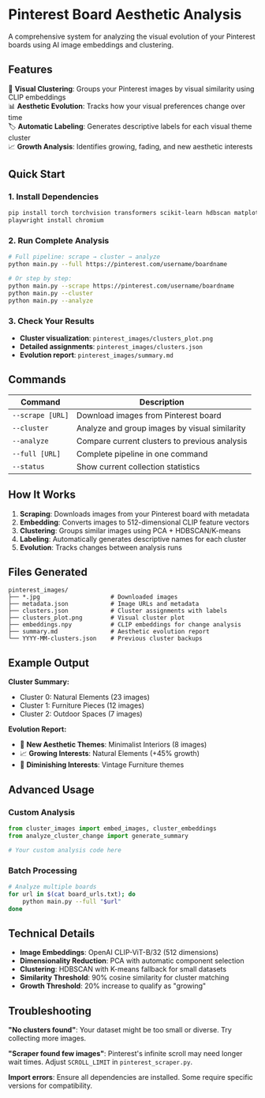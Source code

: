 # Pinterest Board Aesthetic Analysis

A comprehensive system for analyzing the visual evolution of your Pinterest boards using AI image embeddings and clustering.

## Features

🎨 **Visual Clustering**: Groups your Pinterest images by visual similarity using CLIP embeddings  
📊 **Aesthetic Evolution**: Tracks how your visual preferences change over time  
🏷️ **Automatic Labeling**: Generates descriptive labels for each visual theme cluster  
📈 **Growth Analysis**: Identifies growing, fading, and new aesthetic interests  

## Quick Start

### 1. Install Dependencies
```bash
pip install torch torchvision transformers scikit-learn hdbscan matplotlib pillow playwright requests tqdm numpy
playwright install chromium
```

### 2. Run Complete Analysis
```bash
# Full pipeline: scrape → cluster → analyze
python main.py --full https://pinterest.com/username/boardname

# Or step by step:
python main.py --scrape https://pinterest.com/username/boardname
python main.py --cluster
python main.py --analyze
```

### 3. Check Your Results
- **Cluster visualization**: `pinterest_images/clusters_plot.png`
- **Detailed assignments**: `pinterest_images/clusters.json`
- **Evolution report**: `pinterest_images/summary.md`

## Commands

| Command | Description |
|---------|-------------|
| `--scrape [URL]` | Download images from Pinterest board |
| `--cluster` | Analyze and group images by visual similarity |
| `--analyze` | Compare current clusters to previous analysis |
| `--full [URL]` | Complete pipeline in one command |
| `--status` | Show current collection statistics |

## How It Works

1. **Scraping**: Downloads images from your Pinterest board with metadata
2. **Embedding**: Converts images to 512-dimensional CLIP feature vectors
3. **Clustering**: Groups similar images using PCA + HDBSCAN/K-means
4. **Labeling**: Automatically generates descriptive names for each cluster
5. **Evolution**: Tracks changes between analysis runs

## Files Generated

```
pinterest_images/
├── *.jpg                    # Downloaded images
├── metadata.json            # Image URLs and metadata
├── clusters.json            # Cluster assignments with labels
├── clusters_plot.png        # Visual cluster plot
├── embeddings.npy           # CLIP embeddings for change analysis
├── summary.md               # Aesthetic evolution report
└── YYYY-MM-clusters.json    # Previous cluster backups
```

## Example Output

**Cluster Summary:**
- Cluster 0: Natural Elements (23 images)
- Cluster 1: Furniture Pieces (12 images)  
- Cluster 2: Outdoor Spaces (7 images)

**Evolution Report:**
- 🌱 **New Aesthetic Themes**: Minimalist Interiors (8 images)
- 📈 **Growing Interests**: Natural Elements (+45% growth)
- 🍂 **Diminishing Interests**: Vintage Furniture themes

## Advanced Usage

### Custom Analysis
```python
from cluster_images import embed_images, cluster_embeddings
from analyze_cluster_change import generate_summary

# Your custom analysis code here
```

### Batch Processing
```bash
# Analyze multiple boards
for url in $(cat board_urls.txt); do
    python main.py --full "$url"
done
```

## Technical Details

- **Image Embeddings**: OpenAI CLIP-ViT-B/32 (512 dimensions)
- **Dimensionality Reduction**: PCA with automatic component selection
- **Clustering**: HDBSCAN with K-means fallback for small datasets
- **Similarity Threshold**: 90% cosine similarity for cluster matching
- **Growth Threshold**: 20% increase to qualify as "growing"

## Troubleshooting

**"No clusters found"**: Your dataset might be too small or diverse. Try collecting more images.

**"Scraper found few images"**: Pinterest's infinite scroll may need longer wait times. Adjust `SCROLL_LIMIT` in `pinterest_scraper.py`.

**Import errors**: Ensure all dependencies are installed. Some require specific versions for compatibility.
